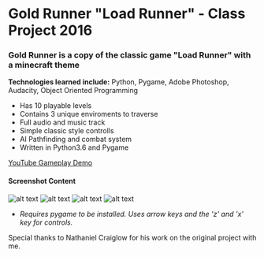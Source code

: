 # Gold Runner "Load Runner" - Class Project 2016

### Gold Runner is a copy of the classic game "Load Runner" with a minecraft theme
__Technologies learned include:__ Python, Pygame, Adobe Photoshop, Audacity, Object Oriented Programming
- Has 10 playable levels
- Contains 3 unique enviroments to traverse
- Full audio and music track
- Simple classic style controlls
- AI Pathfinding and combat system
- Written in Python3.6 and Pygame

[YouTube Gameplay Demo](https://www.youtube.com/watch?v=nAeWnMiyRws)

#### Screenshot Content
![alt text](https://raw.githubusercontent.com/DaltonFox/GoldRunner/master/GitContent/Image_start.png)
![alt text](https://raw.githubusercontent.com/DaltonFox/GoldRunner/master/GitContent/Image_cave.png)
![alt text](https://raw.githubusercontent.com/DaltonFox/GoldRunner/master/GitContent/Image_cave2.png)
![alt text](https://raw.githubusercontent.com/DaltonFox/GoldRunner/master/GitContent/Image_castle.png)


- *Requires pygame to be installed. Uses arrow keys and the 'z' and 'x' key for controls.*

Special thanks to Nathaniel Craiglow for his work on the original project with me.
